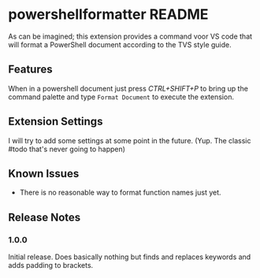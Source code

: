 # powershellformatter README

As can be imagined; this extension provides a command voor VS code that will format a PowerShell document according to the TVS style guide.

## Features

When in a powershell document just press *CTRL+SHIFT+P* to bring up the command palette and type `Format Document` to execute the extension.

## Extension Settings

I will try to add some settings at some point in the future. (Yup. The classic #todo that's never going to happen)

## Known Issues

* There is no reasonable way to format function names just yet.

## Release Notes

### 1.0.0

Initial release. Does basically nothing but finds and replaces keywords and adds padding to brackets.